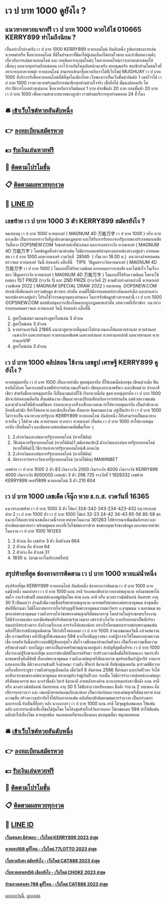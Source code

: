 # เว ป บาท 1000 ดูยังไง ?
## แนวทางหวยแจกฟรี เว ป บาท 1000 หวยไอ้ไข่ 010665 KERRY899 ทำไมถึงนิยม ?
เป็นอย่างไรบ้างครับ เว ป บาท 1000 KERRY899 หวยออนไลน์ อันดับหนึ่ง รูปแบบของการเล่นหวยพม่าหรือ ซื้อหวยออนไลน์ ที่มีในบ้านเราที่มีมาให้ผู้เล่นเลือกได้ตามใจชอบ และถ้ามีบทความดีๆ เกี่ยวกับการเล่นหวยออนไลน์ และ เทคนิคการลงทุนใหม่ๆ ในหวยออนไลน์เราจะหามานำเสนอให้เพื่อนๆ คอหวยทุกท่านอีกแน่นอน เอาไว้เจอกันในฉบับหน้านะครับ ขอบคุณครับ
สมาชิกท่านใดสนใจที่อยากจะแทงหวยพม่า หวยออนไลน์ สามารถเข้ามาซื้อหวยกับเราได้ที่เว็บไซต์ MUGHUAY เว ป บาท 1000 ที่บริการรับซื้อหวยออนไลน์ที่ดีที่สุดในเมืองไทย เว็บของเราเป็นเว็บชั้นนำอันดับ 1 เลยก็ว่าได้ เว ป บาท 1000 เราชาวหวยพร้อมบริการสมาชิกทุกท่านด้วยใจจริง เชื่อถือได้ มั่นคงปลอดภัย ไม่ประวัติการโกงอย่างแน่นอน ซื้อหวยกับเราเริ่มต้นแค่ 1 บาท ฝากขั้นต่ำ 20 บาท ถอนขั้นต่ำ 20 บาท เว ป บาท 1000 เพื่อความสะดวกสบายของลูกค้า เราพร้อมบริการทุกท่านตลอด 24 ชั่วโมง

## 🛎 [เข้าเว็บไซต์หวยอันดับหนึ่ง](https://bit.ly/3BG5bNw)
## 👉 [ลงทะเบียนสมัครหวย](https://bit.ly/3BG5bNw)
## 💵 [รับเงินเล่นหวยฟรี](https://bit.ly/3C3mvgS)
## 👑 [ติดตามโปรโมชั่น](https://bit.ly/3C3mvgS)
## 📋 [ติดตามผลหวยทุกงวด](https://bit.ly/3C3mvgS)
## 📱 [LINE ID](https://bit.ly/3C3mvgS)

## เลขท้าย เว ป บาท 1000 3 ตัว KERRY899 สมัครยังไง ?
หมายเหตุ เว ป บาท 1000 หวยมาเลย์ ( MAGNUM 4D 万能万字 เว ป บาท 1000 ) หรือ หวยมาเลเซีย เป็นการออกรางวัลที่ถูกต้องตามกฎหมาย และได้รับการรับรองจากรัฐบาลของประเทศมาเลเชีย
วันนี้ทาง OOPSNEW.COM จึงขอทำหน้าที่นำเสนอ ผลการออกรางวัล หวยมาเลย์ ( MAGNUM 4D 万能万字 ) โดยข้อมูลที่กล่าวมาข่างต้น ได้มีการเผยแพร่ผ่านทางหลายช่องทางอยู่แล้ว
ถ่ายทอดสด เว ป บาท 1000 ผลหวยมาเลย์ งวดวันที่  28565  ( เริ่มเวลา 18.00 น.)
 แนวทางถ่ายทอดสดตรวจผล หวยมาเลย์ วันนี้ ย้อนหลัง คลิ๊กที่นี่  
TIPS  วิธีดูผลรางวัลหวยมาเลย์ ( MAGNUM 4D 万能万字 เว ป บาท 1000 ) ในแบบที่ได้รับความนิยม
หลายคนอาจจะสงสัย และไม่เข้าใจ ในเรื่องของ วิธีดูผลรางวัล หวยมาเลย์ ( MAGNUM 4D 万能万字 ) ในแบบที่ได้รับความนิยม โดยจะใช้ผลของ 1ST PRIZE (รางวัล 1) และ 2ND PRIZE (รางวัลที่ 2) ตามตัวอย่างด่านล่างนี้
หวยมาเลย์งวดพิเศษ 2022 ( MAGNUM SPECIAL DRAW 2022 )
หมายเหตุ  OOPSNEW.COM ทำหน้าที่เพียงแค่รวบรวมข้อมูล ข่าวสาร เท่านั้น ตามที่ได้มีการเผยแพร่ทางอินเตอร์เน็ท และผ่านทางหลายช่องทางอยู่แล้ว โปรดใช้วิจารณญาณของท่านเอง ในการรับข้อมูลข่าวสารเหล่านี้ เว ป บาท 1000 OOPSNEW.COM ขอสนับสนุนการเสี่ยงโชคแบบถูกกฎหมายเท่านั้น
บทความที่เกี่ยวข้อง
 แนวทางถ่ายทอดสดตรวจผล หวยมาเลย์ วันนี้ ย้อนหลัง คลิ๊กที่นี่  
1. สูตรใหม่เด่นรวมบนล่างสูตรใหม่เด่น 3 ตัวบน
2. สูตรใหม่เด่น 3 ตัวบน
3. หวยฮานอยวันนี้ 21865 แนะนำสูตรหวยที่คุณนำไปคำนวณเองได้ผลหวยฮานอย หวยฮานอยเฉพาะกิจ ผลหวยฮานอย หวยฮานอยพิเศษ ผลหวยฮานอย หวยฮานอยปกติ ผลหวยฮานอย หวยฮานอยVIP
4. สูตรใหม่เด่น 3 ตัวบน

## เว ป บาท 1000 คลิปสอน ใช้งาน เลขธูป เศรษฐี KERRY899 ดูยังไง ?
หวยหนุ่มบรบือ เว ป บาท 1000 เป็นหวยทำมือ ชุดหนุ่มบรบือ ที่ให้เลขเด็ดน้อยชุด เขียนด้วยมือ ฟันธงกันไปเลย โดยจะเลขตัวเลขที่ทำการคำนวณเสร็จแล้ว เขียนลงกระดาษสีขาว และเขียนด้วย ปากกาสีเขียว สำหรับชื่อหวยหนุ่มบรบือ ก็เป็นนามแฝงที่ใช้ เรียกหวยนี้กัน ชุดหวยหนุ่มบรบือ เว ป บาท 1000 มักจะปล่อยเลขเด็ดกัน ตั้งแต่ต้นงวด เป็นแนวทางเปรียบเทียบกับอาจารย์ท่านอื่น แต่ด้วยความแม่น และนำตัวเลขให้ดีตัวเลขที่น้อย ง่ายและสะดวกที่จะเสี่ยงดวงตาม ทำให้หวยหนุ่มบรบือ เป็นสำนักหวย อีกหนึ่งสำนัก ที่ทำให้คอหวย และนักเสี่ยงโชค ทั้งหลาย ติดตามผลงาน อยู่เป็นประจำ เว ป บาท 1000 ไม่ว่าจะเป็น แนวทางหวยรัฐบาล KERRY899 หวยออนไลน์ อันดับหนึ่ง ก็ยังสามารถเป็นแนวทางหวยอื่น ๆ ได้ด้วย เช่น หวยฮานอย หวยลาว หวยมาเลย์ เป็นต้น เว ป บาท 1000 ทำให้หวยหนุ่มบรบือ เป็นที่สนใจ และมีคอหวยค่อยติดตามเพิ่มขึ้นเรื่อย ๆ
1. 2.ฝากเงินและเล่นหวยรัฐบาลออนไลน์ (หวยใต้ดิน)
2. วิธีเล่นหวยรัฐบาลออนไลน์ (หวยใต้ดิน)1.สมัครสมาชิก2.ฝากเงินและเล่นหวยรัฐบาลออนไลน์ (หวยใต้ดิน)3.วิธีการแทงหวยรัฐบาลออนไลน์4.ถอนเงิน
3. 2.ฝากเงินและเล่นหวยรัฐบาลออนไลน์ (หวยใต้ดิน)
4. อัตราการจ่ายรางวัลหวยรัฐบาลออนไลน์ (หวยใต้ดิน) MAWINBET

เลขท้าย เว ป บาท 1000 2 ตัว 83
เงินรางวัล 2000
เงินรางวัล 4000
เงินรางวัล KERRY899 4000
เงินรางวัล 6000000
เลขหน้า 3 ตัว 298 725
รางวัลที่ 1 1929332
เลขท้าย KERRY899 เคอร์รี่899 หวยออนไลน์ 3 ตัว 210 604

## เว ป บาท 1000 เลขเด็ด เจ๊นุ๊ก หวย ธ.ก.ส. งวดวันที่ 16365
แนวทางเลขท้าย เว ป บาท 1000 3 ตัว ได้แก่
324-342-243-234-423-432
แนวทางเลขท้าย 2 เว ป บาท 1000 ตัว เว ป บาท 1000 ได้แก่
32-23
24-42
34-43
65-56
85-58
ขอแนะนำให้คอหวยนำเลขเด็ดงวดนี้จากหวยคำชะโนดงวด 301263 ไปพิจารณาเพิ่มเติมอีกรอบ และฝากติดตามหวยลาว พร้อมชุดแนวทางที่เว็บไซต์ของเราด้วย
ขอขอบคุณเจ้าของข้อมูล
ผลงานหวยคำชะโนดงวด เว ป บาท 1000 161263
1. 3 ตัวบน คือ เลขท้าย 3 ตัว คือตัวเลข 664
2. 2 ตัวบน คือ ตัวเลข 64
3. 2 ตัวล่าง คือ ตัวเลข 31
4. 1830 น. (ตามเวลาในประเทศไทย)

## สรุปท้ายที่สุด ช่องทางการติดตาม เว ป บาท 1000 หวยแม่น้ำหนึ่ง
สรุปท้ายที่สุด KERRY899 หวยออนไลน์ อันดับหนึ่ง ช่องทางการติดตาม เว ป บาท 1000 หวยแม่น้ำหนึ่ง หมอลำสาว เว ป บาท 1000 แอน อรดี ร้องเพลงขับลำถวายองค์พญานาค หลังมาขอพรได้สมใจ งานจ้างข้ามปี คนแห่ส่องเลขธูปลุ้นโชค
ด้าน แอน อรดี หรือ นางสาววณิชนันทน์ อินทรสร อายุ 30 ปี เปิดเผยว่า ส่วนตัวมีความเชื่อศรัทธาสายพญานาค เคารพศรัทธาต่อองค์พระธาตุพนม ล่าสุดเมื่อต้นปีที่ผ่านมา ได้มีโอกาสมากราบไหว้ทำบุญที่วัดพระธาตุพนมวรมหาวิหาร อ.ธาตุพนม จ.นครพนม ขอพรองค์พระธาตุพนม รวมถึงกราบไหว้ขอพรองค์พญาศรีสัตตนาคราช โดยส่วนใหญ่จะขอพรเรื่องงาน ให้มีจ้างงานแสดง และมีแฟนคลับรักติดตามจำนวนมาก เพราะช่วงโควิด บวกกับออกมาเป็นนักร้องหมอลำอิสระช่วงแรก ยังกังวลเรื่องาน การจ้างไปแสดงน้อย
อย่างไรก็ตามขอบกราบขอบพระคุณแฟนคลับที่ให้การสนับสนุนติดตาม ให้กำลังใจตลอดมา เว ป บาท 1000 ส่วนเลขมงคลวันนี้ แล้วแต่ความเชื่อ ความศรัทธา หลังปักธูปได้เลขมงคล 594 หากใครมีบุญวาสนา องค์ปู่อาจจะให้โชคลาภตามความเชื่อ
ยอมรับวันนี้มาประกอบพิธีรู้สึกอบอุ่นใจ มั่นใจ เสมือนมาบ้านเกิดตัวเอง เป็นเรื่องความเชื่อความศรัทธาส่วนตัว บอกไม่ถูก เพราะเป็นสายศรัทธาพญานาคอยู่แล้ว สำคัญที่สุดคือสัจจะ เว ป บาท 1000 เชื่อว่าองค์ปู่รักษามากที่สุด และเราต้องมีสติในการศรัทธา จะสร้างความเชื่อมั่นให้กับตนเอง
จนกระทั่งมาขอพรสิ่งศักดิ์สิทธิ์ ทั้งองค์พระธาตุพนม รวมถึงองค์พญาศรีสัตนาคราช สุดท้ายเปิดปาฏิหาริย์ งานการแสดงเยอะขึ้น มีคิวจองงานข้ามปี จึงนำคณะ รวมถึง พี่ริตาร์ ธิดานาคี ที่สนิทคุ้นเคยกัน มาร่วมพิธีถวายเครื่องสักการะบูชา รวมถึงทำบุญเดือนเกิด เมื่อวันที่ 6 กันยายน 2566 ที่ผ่านมา และเกิดปีวอก จึงได้มาสักการะขอพรองค์พระธาตุพนม พระธาตุประจำผู้เกิดปีวอก
จากนั้น ได้มีการรำถวายต่อหน้าองค์พญาศรีสัตตนาคราช ของ นางรำชื่อดัง ริตาร์ ธิดานาคี ภายหลังทางด้าน นางเอกหมอลำสาวชื่อดัง แอน อรดี หรือ นางสาวณิชนันทน์ อินทรสอน อายุ 30 ปี ได้ขับลำถวายเสียงเพลง ชื่อดัง จำนวน 2 บทเพลง คือ เสียงจากสาวลาว และ เพลงน้ำตาหล่นบนเถียงนาน้อย เป็นการแก้บนถวายองค์พญาศรีสัตนาคราช ตามความเชื่อ สร้างความประทับใจให้กับบรรดาแฟน คลับที่มาเฝ้าติดตามชมการรำถวาย เป็นอย่างมาก
นอกจากนี้ ยังเป็นที่ฮือฮา หลัง นางเอกสาว เว ป บาท 1000 แอน อรดี ได้จุดธูปเลขมงคล ให้แฟนคลับ และบรรดานักเสี่ยงโชคได้ลุ้นโชค ในโค้งสุดท้ายใกล้วันหวยออก ได้เลขมงคล 594 ทำให้มีแฟนคลับนำไปเสี่ยงโชค หวยทุกชนิด จนลอตเตอรี่ขายเกลี้ยงแผง
ขอบคุณที่มา สนุกดอทคอม

## 🛎 [เข้าเว็บไซต์หวยอันดับหนึ่ง](https://bit.ly/3BG5bNw)
## 👉 [ลงทะเบียนสมัครหวย](https://bit.ly/3BG5bNw)
## 💵 [รับเงินเล่นหวยฟรี](https://bit.ly/3C3mvgS)
## 👑 [ติดตามโปรโมชั่น](https://bit.ly/3C3mvgS)
## 📋 [ติดตามผลหวยทุกงวด](https://bit.ly/3C3mvgS)
## 📱 [LINE ID](https://bit.ly/3C3mvgS)

#### [เว็บเฮงเฮง มีคำตอบ - เว็บใหม่ KERRY899 2023 ล่าสุด](https://atom.io/themes/เว็บเฮงเฮง%20มีคำตอบ%20-%20เว็บใหม่%20kerry899%202023%20ล่าสุด)
#### [หวยเฮง168 ดูที่ไหน - เว็บใหม่ 77LOTTO 2023 ล่าสุด](https://atom.io/themes/หวยเฮง168%20ดูที่ไหน%20-%20เว็บใหม่%2077lotto%202023%20ล่าสุด)
#### [เว็บหวย5เฮง สมัครยังไง - เว็บใหม่ CAT888 2023 ล่าสุด](https://atom.io/themes/เว็บหวย5เฮง%20สมัครยังไง%20-%20เว็บใหม่%20cat888%202023%20ล่าสุด)
#### [เว็บหวยเฮงเฮง56 เลือกยังไง - เว็บใหม่ CHOKE 2023 ล่าสุด](https://atom.io/themes/เว็บหวยเฮงเฮง56%20เลือกยังไง%20-%20เว็บใหม่%20choke%202023%20ล่าสุด)
#### [บ้านหวยเฮงเฮง 788 ดูที่ไหน - เว็บใหม่ CAT888 2023 ล่าสุด](https://atom.io/themes/บ้านหวยเฮงเฮง%20788%20ดูที่ไหน%20-%20เว็บใหม่%20cat888%202023%20ล่าสุด)

[ผลบอลวันนี้](https://siamsport.tv "ผลบอลวันนี้"), [ดูบอลสด](https://siamsport.tv/ดูบอลสด "ดูบอลสด")